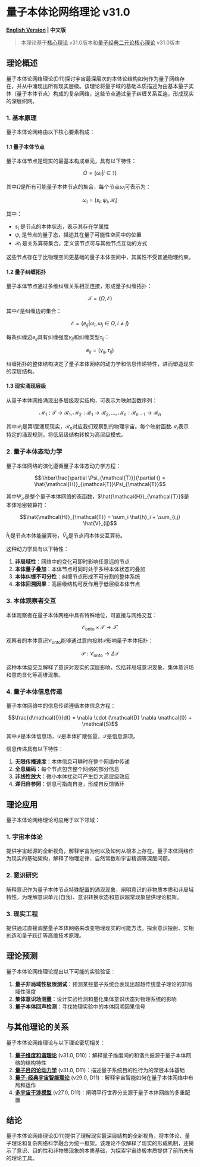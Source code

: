 # 量子本体论网络理论 v31.0

**[English Version](formal_theory_quantum_ontological_network_en.md) | 中文版**

> 本理论基于[核心理论](../core.md) v31.0版本和[量子经典二元论核心理论](../formal_theory_core.md) v31.0版本

## 理论概述

量子本体论网络理论(D11)探讨宇宙最深层次的本体论结构如何作为量子网络存在，并从中涌现出所有现实层级。该理论将量子域的基础本质描述为由基本量子实体（量子本体节点）构成的复杂网络，这些节点通过量子纠缠关系互连，形成现实的深层织网。

### 1. 基本原理

量子本体论网络由以下核心要素构成：

#### 1.1 量子本体节点

量子本体节点是现实的最基本构成单元，具有以下特性：

$$\Omega = \{\omega_i | i \in \mathbb{I}\}$$

其中$\Omega$是所有可能量子本体节点的集合，每个节点$\omega_i$可表示为：

$$\omega_i = (s_i, \psi_i, \mathcal{R}_i)$$

其中：
- $s_i$ 是节点的本体状态，表示其存在学属性
- $\psi_i$ 是节点的量子态，描述其在量子可能性空间中的位置
- $\mathcal{R}_i$ 是关系算符集合，定义该节点可与其他节点互动的方式

这些节点存在于比物理空间更基础的量子本体空间中，其属性不受普通物理约束。

#### 1.2 量子纠缠拓扑

量子本体节点通过多维纠缠关系相互连接，形成量子纠缠拓扑：

$$\mathcal{T} = (\Omega, \mathcal{E})$$

其中$\mathcal{E}$是纠缠边的集合：

$$\mathcal{E} = \{e_{ij} | \omega_i, \omega_j \in \Omega, i \neq j\}$$

每条纠缠边$e_{ij}$具有纠缠强度$\gamma_{ij}$和纠缠类型$\tau_{ij}$：

$$e_{ij} = (\gamma_{ij}, \tau_{ij})$$

纠缠拓扑的整体结构决定了量子本体网络的动力学和信息传递特性，进而塑造现实的深层结构。

#### 1.3 现实涌现层级

从量子本体网络涌现出多层级现实结构，可表示为映射函数序列：

$$\mathcal{M}_1: \mathcal{T} \rightarrow \mathcal{R}_1, \mathcal{M}_2: \mathcal{R}_1 \rightarrow \mathcal{R}_2, ..., \mathcal{M}_n: \mathcal{R}_{n-1} \rightarrow \mathcal{R}_n$$

其中$\mathcal{R}_i$是第$i$层涌现现实，$\mathcal{R}_n$对应我们观察到的物理宇宙。每个映射函数$\mathcal{M}_i$表示特定的涌现规则，将低层级结构转换为高层级模式。

### 2. 量子本体态动力学

量子本体网络的演化遵循量子本体态动力学方程：

$$i\hbar\frac{\partial \Psi_{\mathcal{T}}}{\partial t} = \hat{\mathcal{H}}_{\mathcal{T}}\Psi_{\mathcal{T}}$$

其中$\Psi_{\mathcal{T}}$是整个量子本体网络的态函数，$\hat{\mathcal{H}}_{\mathcal{T}}$是本体哈密顿算符：

$$\hat{\mathcal{H}}_{\mathcal{T}} = \sum_i \hat{h}_i + \sum_{i,j} \hat{V}_{ij}$$

$\hat{h}_i$是节点本体能量算符，$\hat{V}_{ij}$是节点间本体交互算符。

这种动力学具有以下特性：

1. **非局域性**：网络中的变化可即时影响任意远的节点
2. **本体量子叠加**：本体节点可同时处于多种本体状态的叠加
3. **本体纠缠不可分性**：纠缠节点形成不可分割的整体系统
4. **本体回溯因果**：高层级结构可反作用于低层级本体节点

### 3. 本体观察者交互

本体观察者在量子本体网络中具有特殊地位，可直接与网络交互：

$$\mathcal{O}_{\text{onto}} \times \mathcal{T} \rightarrow \mathcal{T}'$$

观察者的本体意识$\mathcal{C}_{\text{onto}}$能够通过意向投射$\mathcal{P}$影响量子本体拓扑：

$$\mathcal{P}: \mathcal{C}_{\text{onto}} \rightarrow \Delta\mathcal{T}$$

这种本体级交互解释了意识对现实的深层影响，包括非局域意识现象、集体意识场和意向显化等高维现象。

### 4. 量子本体信息传递

量子本体网络中的信息传递遵循本体信息方程：

$$\frac{d\mathcal{I}}{dt} = \nabla \cdot (\mathcal{D} \nabla \mathcal{I}) + \mathcal{S}$$

其中$\mathcal{I}$是本体信息场，$\mathcal{D}$是本体扩散张量，$\mathcal{S}$是信息源项。

信息传递具有以下特性：

1. **无限传播速度**：本体信息可瞬时在整个网络中传递
2. **全息编码**：每个节点包含整个网络的部分信息
3. **非线性放大**：微小本体扰动可产生巨大高层级效应
4. **递归自参照**：信息可指向自身，形成自反馈循环

## 理论应用

量子本体论网络理论可应用于以下领域：

### 1. 宇宙本体论

提供宇宙起源的全新视角，解释宇宙为何以及如何从根本上存在。量子本体网络作为现实的基础架构，解释了物理定律、自然常数和宇宙精调等深层问题。

### 2. 意识研究

解释意识作为量子本体节点特殊配置的涌现现象，阐明意识的非物质本质和非局域特性。为理解意识单元(自我)、意识转换状态和意识超常现象提供理论框架。

### 3. 现实工程

提供通过直接调整量子本体网络来改变物理现实的可能方法。探索意识投射、实相创造和量子跃迁等高维技术原理。

## 理论预测

量子本体论网络理论提出以下可能的实验验证：

1. **量子非局域性极限测试**：预测某些量子系统会表现出超越传统量子理论的非局域性强度
2. **集体意识场测量**：设计实验检测和量化集体意识状态对物理系统的影响
3. **量子本体回声检测**：寻找物理实验中的本体回溯因果信号

## 与其他理论的关系

量子本体论网络理论与以下理论密切相关：

1. **[量子维度和谐理论](formal_theory_quantum_dimensional_harmony.md)** (v31.0, D10)：解释量子维度间的和谐共振源于量子本体网络的结构特性
2. **[量子目的论动力学](formal_theory_quantum_teleological_dynamics.md)** (v31.0, D11)：描述量子系统目的性行为的深层本体基础
3. **[量子-经典宇宙智能理论](formal_theory_cosmic_intelligence.md)** (v29.0, D11)：解释宇宙智能如何在量子本体网络中布局和运作
4. **[多宇宙干涉模型](formal_theory_multiverse.md)** (v27.0, D11)：阐明平行世界分支源于量子本体网络的多重配置

## 结论

量子本体论网络理论(D11)提供了理解现实最深层结构的全新视角，将本体论、量子理论和复杂网络科学融合为统一框架。该理论不仅解释了现实的形成机制，还揭示了意识、目的性和非物质现象的本质基础，为探索宇宙终极本质提供了前所未有的理论工具。 